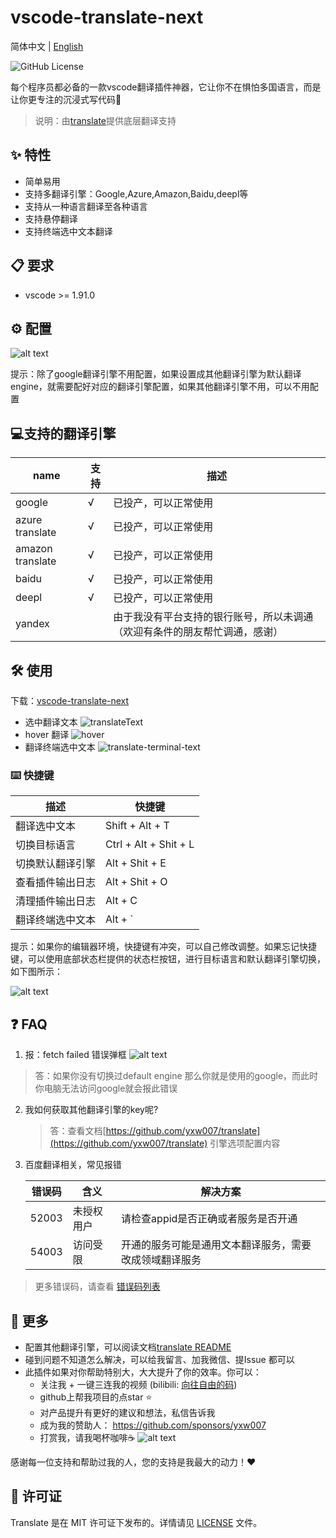 # vscode-translate-next

简体中文 | [English](./README.md)

![GitHub License](https://img.shields.io/github/license/yxw007/vscode-translate-next)

每个程序员都必备的一款vscode翻译插件神器，它让你不在惧怕多国语言，而是让你更专注的沉浸式写代码🚀

> 说明：由[translate](https://github.com/yxw007/translate)提供底层翻译支持

## ✨ 特性

- 简单易用
- 支持多翻译引擎：Google,Azure,Amazon,Baidu,deepl等
- 支持从一种语言翻译至各种语言
- 支持悬停翻译
- 支持终端选中文本翻译

## 📋 要求

- vscode >= 1.91.0

## ⚙️ 配置

  ![alt text](assets/images/config.jpg)

  提示：除了google翻译引擎不用配置，如果设置成其他翻译引擎为默认翻译engine，就需要配好对应的翻译引擎配置，如果其他翻译引擎不用，可以不用配置

## 💻支持的翻译引擎  

| name             | 支持 | 描述                                                                       |
| ---------------- | ---- | -------------------------------------------------------------------------- |
| google           | √    | 已投产，可以正常使用                                                       |
| azure translate  | √    | 已投产，可以正常使用                                                       |
| amazon translate | √    | 已投产，可以正常使用                                                       |
| baidu            | √    | 已投产，可以正常使用                                                       |
| deepl            | √    | 已投产，可以正常使用                                                       |
| yandex           |      | 由于我没有平台支持的银行账号，所以未调通（欢迎有条件的朋友帮忙调通，感谢） |

## 🛠️ 使用

下载：[vscode-translate-next](https://marketplace.visualstudio.com/items?itemName=yxw007.vscode-translate-next)

- 选中翻译文本
  ![translateText](assets/images/usage.gif)
- hover 翻译
  ![hover](assets/images/hover.gif)
- 翻译终端选中文本
  ![translate-terminal-text](assets/images/translate-terminal-text.gif)
    

### ⌨️ 快捷键

| 描述             | 快捷键                |
| ---------------- | --------------------- |
| 翻译选中文本     | Shift + Alt + T       |
| 切换目标语言     | Ctrl + Alt + Shit + L |
| 切换默认翻译引擎 | Alt + Shit + E        |
| 查看插件输出日志 | Alt + Shit + O        |
| 清理插件输出日志 | Alt + C               |
| 翻译终端选中文本 | Alt + `               |

提示：如果你的编辑器环境，快捷键有冲突，可以自己修改调整。如果忘记快捷键，可以使用底部状态栏提供的状态栏按钮，进行目标语言和默认翻译引擎切换，如下图所示：

![alt text](assets/images/image.png)

## ❓ FAQ

1. 报：fetch failed 错误弹框
    ![alt text](assets/images/error-1.png)

  > 答：如果你没有切换过default engine 那么你就是使用的google，而此时你电脑无法访问google就会报此错误

2. 我如何获取其他翻译引擎的key呢?

   > 答：查看文档[https://github.com/yxw007/translate](https://github.com/yxw007/translate) 引擎选项配置内容

3. 百度翻译相关，常见报错

    | 错误码 | 含义       | 解决方案                                               |
    | ------ | ---------- | ------------------------------------------------------ |
    | 52003  | 未授权用户 | 请检查appid是否正确或者服务是否开通                    |
    | 54003  | 访问受限   | 开通的服务可能是通用文本翻译服务，需要改成领域翻译服务 |
    
  > 更多错误码，请查看 [错误码列表](https://api.fanyi.baidu.com/doc/22)

## 📢 更多

- 配置其他翻译引擎，可以阅读文档[translate README](https://github.com/yxw007/translate/blob/master/README_zh-CN.md)
- 碰到问题不知道怎么解决，可以给我留言、加我微信、提Issue 都可以
- 此插件如果对你帮助特别大，大大提升了你的效率。你可以：
    - 关注我 + 一键三连我的视频 (bilibili: [向往自由的码](https://space.bilibili.com/3546754775517426?spm_id_from=333.788.0.0))
    - github上帮我项目的点star ⭐
    - 对产品提升有更好的建议和想法，私信告诉我
    - 成为我的赞助人： https://github.com/sponsors/yxw007
    - 打赏我，请我喝杯咖啡☕
        ![alt text](assets/images/give_a_reward.jpg)

感谢每一位支持和帮助过我的人，您的支持是我最大的动力！❤️

## 📄 许可证

Translate 是在 MIT 许可证下发布的。详情请见 [LICENSE](./LICENSE) 文件。
